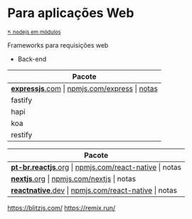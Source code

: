 # Para aplicações Web

<sub>[:arrow_upper_left: nodejs em módulos](../readme.md)  <sub>

Frameworks  para requisições web

- Back-end

| Pacote | 
|--|
|[**expressjs**.com](https://expressjs.com/) \| [npmjs.com/express](https://www.npmjs.com/package/express) \| [notas](express/readme.md)|
fastify|
hapi|
koa|
restify|

| Pacote | 
|--|
|[**pt-br.reactjs**.org](https://pt-br.reactjs.org/) \| [npmjs.com/react-native](https://www.npmjs.com/package/reactjs) \| notas |
|[**nextjs**.org](https://nextjs.org/) \| [npmjs.com/nextjs](https://www.npmjs.com/package/nextjs) \| notas |
|[**reactnative**.dev](https://reactnative.dev/) \| [npmjs.com/react-native](https://www.npmjs.com/package/react-native) \| notas |




https://blitzjs.com/
https://remix.run/



